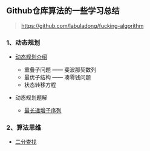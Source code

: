 ## Github仓库算法的一些学习总结
> https://github.com/labuladong/fucking-algorithm

### 1、动态规划

- [动态规划介绍](./动态规划学习.md)
  - 重叠子问题 —— 斐波那契数列
  - 最优子结构 —— 凑零钱问题
  - 状态转移方程

- 动态规划题解
  - [最长递增子序列](.\动态规划题解\最长递增子序列.md)

### 2、算法思维
- [二分查找](./二分查找学习.md)